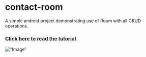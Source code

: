 # contact-room
A simple android project demonstrating use of Room with all CRUD operations.

### [Click here to read the tutorial](http://thetechnocafe.com/how-to-use-room-in-android-all-you-need-to-know-to-get-started/)

!["Image"](http://thetechnocafe.com/wp-content/uploads/2018/02/using-room-in-android.jpg)
